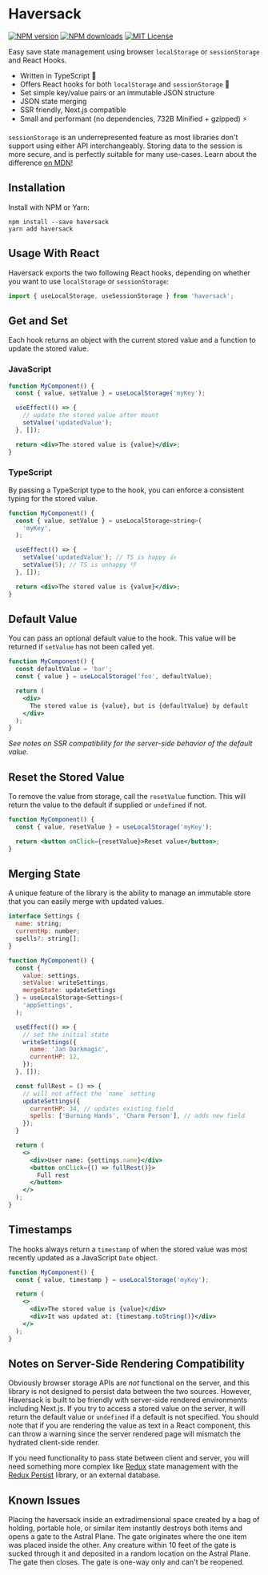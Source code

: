 # Haversack

[![NPM version][npm-version-image]][npm-url] [![NPM downloads][npm-downloads-image]][npm-url] [![MIT License][license-image]][license-url]

Easy save state management using browser `localStorage` or `sessionStorage` and React Hooks.

- Written in TypeScript 🎉
- Offers React hooks for both `localStorage` and `sessionStorage` 🎣
- Set simple key/value pairs or an immutable JSON structure
- JSON state merging
- SSR friendly, Next.js compatible
- Small and performant (no dependencies, 732B Minified + gzipped) ⚡️

`sessionStorage` is an underrepresented feature as most libraries don't support using either API interchangeably. Storing data to the session is more secure, and is perfectly suitable for many use-cases. Learn about the difference [on MDN](https://developer.mozilla.org/en-US/docs/Web/API/Web_Storage_API/Using_the_Web_Storage_API)!

## Installation

Install with NPM or Yarn:

    npm install --save haversack
    yarn add haversack

## Usage With React

Haversack exports the two following React hooks, depending on whether you want to use `localStorage` or `sessionStorage`:

```typescript
import { useLocalStorage, useSessionStorage } from 'haversack';
```

## Get and Set

Each hook returns an object with the current stored value and a function to update the stored value.

### JavaScript

```jsx
function MyComponent() {
  const { value, setValue } = useLocalStorage('myKey');

  useEffect(() => {
    // update the stored value after mount
    setValue('updatedValue');
  }, []);

  return <div>The stored value is {value}</div>;
}
```

### TypeScript

By passing a TypeScript type to the hook, you can enforce a consistent typing for the stored value.

```jsx
function MyComponent() {
  const { value, setValue } = useLocalStorage<string>(
    'myKey',
  );

  useEffect(() => {
    setValue('updatedValue'); // TS is happy 👍
    setValue(5); // TS is unhappy 👎
  }, []);

  return <div>The stored value is {value}</div>;
}
```

## Default Value

You can pass an optional default value to the hook. This value will be returned if `setValue` has not been called yet.

```jsx
function MyComponent() {
  const defaultValue = 'bar';
  const { value } = useLocalStorage('foo', defaultValue);

  return (
    <div>
      The stored value is {value}, but is {defaultValue} by default
    </div>
  );
}
```

_See notes on SSR compatibility for the server-side behavior of the default value._

## Reset the Stored Value

To remove the value from storage, call the `resetValue` function. This will return the value to the default if supplied or `undefined` if not.

```jsx
function MyComponent() {
  const { value, resetValue } = useLocalStorage('myKey');

  return <button onClick={resetValue}>Reset value</button>;
}
```

## Merging State

A unique feature of the library is the ability to manage an immutable store that you can easily merge with updated values.

```jsx
interface Settings {
  name: string;
  currentHp: number;
  spells?: string[];
}

function MyComponent() {
  const {
    value: settings,
    setValue: writeSettings,
    mergeState: updateSettings
  } = useLocalStorage<Settings>(
    'appSettings',
  );

  useEffect(() => {
    // set the initial state
    writeSettings({
      name: 'Jan Darkmagic',
      currentHP: 12,
    });
  }, []);

  const fullRest = () => {
    // will not affect the `name` setting
    updateSettings({
      currentHP: 34, // updates existing field
      spells: ['Burning Hands', 'Charm Person'], // adds new field
    });
  }

  return (
    <>
      <div>User name: {settings.name}</div>
      <button onClick={() => fullRest()}>
        Full rest
      </button>
    </>
  );
}
```

## Timestamps

The hooks always return a `timestamp` of when the stored value was most recently updated as a JavaScript `Date` object.

```jsx
function MyComponent() {
  const { value, timestamp } = useLocalStorage('myKey');

  return (
    <>
      <div>The stored value is {value}</div>
      <div>It was updated at: {timestamp.toString()}</div>
    </>
  );
}
```

## Notes on Server-Side Rendering Compatibility

Obviously browser storage APIs are _not_ functional on the server, and this library is not designed to persist data between the two sources. However, Haversack is built to be friendly with server-side rendered environments including Next.js. If you try to access a stored value on the server, it will return the default value or `undefined` if a default is not specified. You should note that if you are rendering the value as text in a React component, this can throw a warning since the server rendered page will mismatch the hydrated client-side render.

If you need functionality to pass state between client and server, you will need something more complex like [Redux](https://redux.js.org/) state management with the [Redux Persist](https://www.npmjs.com/package/redux-persist) library, or an external database.

## Known Issues

Placing the haversack inside an extradimensional space created by a bag of holding, portable hole, or similar item instantly destroys both items and opens a gate to the Astral Plane. The gate originates where the one item was placed inside the other. Any creature within 10 feet of the gate is sucked through it and deposited in a random location on the Astral Plane. The gate then closes. The gate is one-way only and can't be reopened.

[license-image]: http://img.shields.io/badge/license-MIT-blue.svg?style=flat-square
[license-url]: https://github.com/colinhemphill/haversack/blob/master/LICENSE
[npm-downloads-image]: http://img.shields.io/npm/dm/haversack.svg?style=flat-square
[npm-url]: https://npmjs.org/package/haversack
[npm-version-image]: http://img.shields.io/npm/v/haversack.svg?style=flat-square
